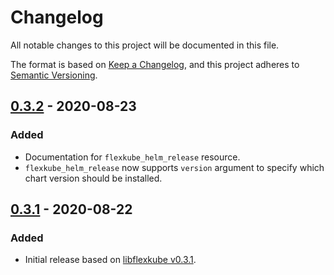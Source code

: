 # Changelog

All notable changes to this project will be documented in this file.

The format is based on [Keep a Changelog](https://keepachangelog.com/en/1.0.0/),
and this project adheres to [Semantic Versioning](https://semver.org/spec/v2.0.0.html).

## [0.3.2] - 2020-08-23

### Added

- Documentation for `flexkube_helm_release` resource.
- `flexkube_helm_release` now supports `version` argument to specify which chart version should be installed.

## [0.3.1] - 2020-08-22

### Added

- Initial release based on [libflexkube v0.3.1](https://github.com/flexkube/libflexkube/releases/tag/v0.3.1).

[0.3.2]: https://github.com/flexkube/terraform-provider-flexkube/compare/v0.3.1...v0.3.2
[0.3.1]: https://github.com/flexkube/terraform-provider-flexkube/releases/tag/v0.3.1
